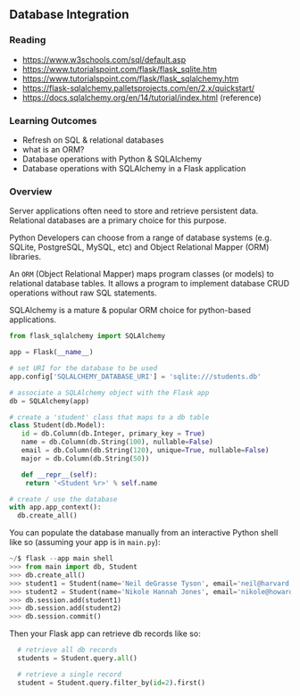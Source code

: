 ## Database Integration

### Reading

- https://www.w3schools.com/sql/default.asp
- https://www.tutorialspoint.com/flask/flask_sqlite.htm
- https://www.tutorialspoint.com/flask/flask_sqlalchemy.htm
- https://flask-sqlalchemy.palletsprojects.com/en/2.x/quickstart/
- https://docs.sqlalchemy.org/en/14/tutorial/index.html (reference)

### Learning Outcomes

- Refresh on SQL & relational databases
- what is an ORM?
- Database operations with Python & SQLAlchemy
- Database operations with SQLAlchemy in a Flask application

### Overview

Server applications often need to store and retrieve persistent data. Relational databases are a primary choice for this purpose.

Python Developers can choose from a range of database systems (e.g. SQLite, PostgreSQL, MySQL, etc) and Object Relational Mapper (ORM) libraries.

An `ORM` (Object Relational Mapper) maps program classes (or models) to relational database tables. It allows a program to implement database CRUD operations without raw SQL statements.

SQLAlchemy is a mature & popular ORM choice for python-based applications.

```python
from flask_sqlalchemy import SQLAlchemy

app = Flask(__name__)

# set URI for the database to be used
app.config['SQLALCHEMY_DATABASE_URI'] = 'sqlite:///students.db'

# associate a SQLAlchemy object with the Flask app
db = SQLAlchemy(app)

# create a 'student' class that maps to a db table
class Student(db.Model):
   id = db.Column(db.Integer, primary_key = True)
   name = db.Column(db.String(100), nullable=False)
   email = db.Column(db.String(120), unique=True, nullable=False)  
   major = db.Column(db.String(50))

   def __repr__(self):
    return '<Student %r>' % self.name

# create / use the database
with app.app_context():
  db.create_all()
```

You can populate the database manually from an interactive Python shell like so (assuming your app is in `main.py`):

```python
~/$ flask --app main shell
>>> from main import db, Student
>>> db.create_all()
>>> student1 = Student(name='Neil deGrasse Tyson', email='neil@harvard.edu', major='astrophysics')
>>> student2 = Student(name='Nikole Hannah Jones', email='nikole@howard.edu', major='journalism')
>>> db.session.add(student1)
>>> db.session.add(student2)
>>> db.session.commit()
```

Then your Flask app can retrieve db records like so:

```python
  # retrieve all db records
  students = Student.query.all()

  # retrieve a single record
  student = Student.query.filter_by(id=2).first()
```